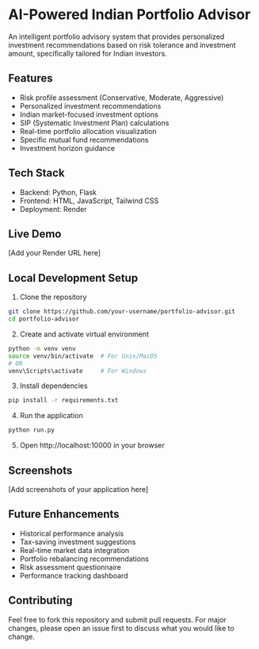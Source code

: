 # AI-Powered Indian Portfolio Advisor

An intelligent portfolio advisory system that provides personalized investment recommendations based on risk tolerance and investment amount, specifically tailored for Indian investors.

## Features

- Risk profile assessment (Conservative, Moderate, Aggressive)
- Personalized investment recommendations
- Indian market-focused investment options
- SIP (Systematic Investment Plan) calculations
- Real-time portfolio allocation visualization
- Specific mutual fund recommendations
- Investment horizon guidance

## Tech Stack

- Backend: Python, Flask
- Frontend: HTML, JavaScript, Tailwind CSS
- Deployment: Render

## Live Demo

[Add your Render URL here]

## Local Development Setup

1. Clone the repository
```bash
git clone https://github.com/your-username/portfolio-advisor.git
cd portfolio-advisor
```

2. Create and activate virtual environment
```bash
python -m venv venv
source venv/bin/activate  # For Unix/MacOS
# OR
venv\Scripts\activate     # For Windows
```

3. Install dependencies
```bash
pip install -r requirements.txt
```

4. Run the application
```bash
python run.py
```

5. Open http://localhost:10000 in your browser

## Screenshots

[Add screenshots of your application here]

## Future Enhancements

- Historical performance analysis
- Tax-saving investment suggestions
- Real-time market data integration
- Portfolio rebalancing recommendations
- Risk assessment questionnaire
- Performance tracking dashboard

## Contributing

Feel free to fork this repository and submit pull requests. For major changes, please open an issue first to discuss what you would like to change.
